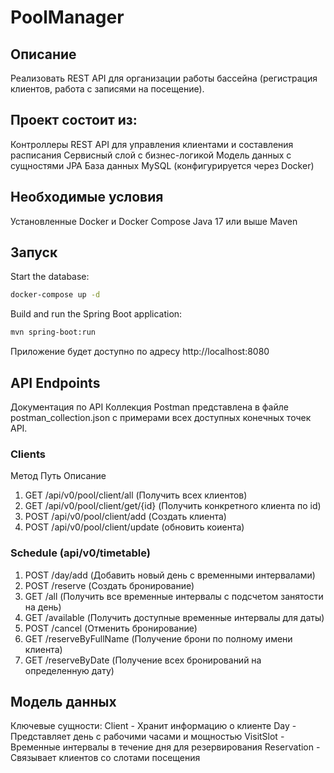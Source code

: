 # PoolManager

## Описание
Реализовать REST API для организации работы бассейна (регистрация клиентов, работа с записями на посещение).

## Проект состоит из:
Контроллеры REST API для управления клиентами и составления расписания
Сервисный слой с бизнес-логикой
Модель данных с сущностями JPA
База данных MySQL (конфигурируется через Docker)

## Необходимые условия
Установленные Docker и Docker Compose
Java 17 или выше
Maven

## Запуск
Start the database:
``` bash
docker-compose up -d
```
Build and run the Spring Boot application:
``` bash
mvn spring-boot:run
```
Приложение будет доступно по адресу http://localhost:8080

## API Endpoints

Документация по API
Коллекция Postman представлена в файле postman_collection.json с примерами всех доступных конечных точек API.

### Clients
Метод	Путь	Описание
1. GET  /api/v0/pool/client/all  (Получить всех клиентов)
2. GET /api/v0/pool/client/get/{id}  (Получить конкретного клиента по id)
3. POST /api/v0/pool/client/add  (Создать клиента)
4. POST /api/v0/pool/client/update (обновить коиента)

### Schedule (api/v0/timetable)
1. POST /day/add (Добавить новый день с временными интервалами)
2. POST /reserve (Создать бронирование)
3. GET /all (Получить все временные интервалы с подсчетом занятости на день)
4. GET /available (Получить доступные временные интервалы для даты)
5. POST /cancel (Отменить бронирование)
6. GET /reserveByFullName (Получение брони по полному имени клиента)
7. GET /reserveByDate (Получение всех бронирований на определенную дату)

## Модель данных
Ключевые сущности:
Client - Хранит информацию о клиенте
Day - Представляет день с рабочими часами и мощностью
VisitSlot - Временные интервалы в течение дня для резервирования
Reservation - Связывает клиентов со слотами посещения

